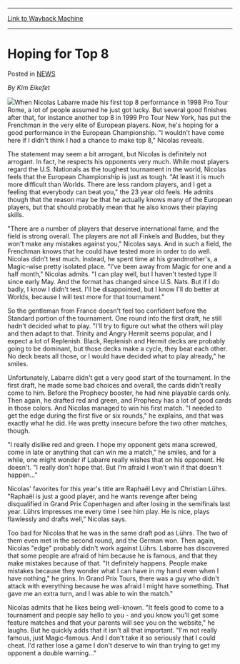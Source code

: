 
---
[Link to Wayback Machine](https://web.archive.org/web/20211204162126/https://magic.wizards.com/en/articles/archive/hoping-top-8-2000-01-01)

[_metadata_:description]:- "By Kim Eikefet When Nicolas Labarre made his first top 8 performance in 1998 Pro Tour Rome, a lot of people assumed he just got lucky. But several good finishes after that, for instance another top 8 in 1999 Pro Tour New York, has put the Frenchman in the very elite of European players. Now, he's hoping for a good performance in the European Championship. `I wouldn't have come"
[_metadata_:generator]:- "Drupal 7 (http://drupal.org)"
[_metadata_:node]:- "963241"
[_metadata_:publish_date]:- "2000-01-01"
[_metadata_:source]:- "div-main-content"
[_metadata_:title]:- "Hoping for Top 8"
[_metadata_:wayback_capture_timestamp]:- "2021-12-04 16:21:26"
[_metadata_:wayback_raw_url]:- "https://web.archive.org/web/20211204162126id_/https://magic.wizards.com/en/articles/archive/hoping-top-8-2000-01-01"
[_metadata_:wayback_url]:- "https://magic.wizards.com/en/articles/archive/hoping-top-8-2000-01-01"
---


Hoping for Top 8
================



 Posted in [NEWS](/en/articles)












*By Kim Eikefet*


![](https://media.magic.wizards.com/image_legacy_migration/sideboard/EURO00/Images/199.JPG)When Nicolas Labarre made his first top 8 performance in 1998 Pro Tour Rome, a lot of people assumed he just got lucky. But several good finishes after that, for instance another top 8 in 1999 Pro Tour New York, has put the Frenchman in the very elite of European players. Now, he's hoping for a good performance in the European Championship. "I wouldn't have come here if I didn't think I had a chance to make top 8," Nicolas reveals.


The statement may seem a bit arrogant, but Nicolas is definitely not arrogant. In fact, he respects his opponents very much. While most players regard the U.S. Nationals as the toughest tournament in the world, Nicolas feels that the European Championship is just as tough. "At least it is much more difficult than Worlds. There are less random players, and I get a feeling that everybody can beat you," the 23 year old feels. He admits though that the reason may be that he actually knows many of the European players, but that should probably mean that he also knows their playing skills.


"There are a number of players that deserve international fame, and the field is strong overall. The players are not all Finkels and Buddes, but they won't make any mistakes against you," Nicolas says. And in such a field, the Frenchman knows that he could have tested more in order to do well. Nicolas didn't test much. Instead, he spent time at his grandmother's, a Magic-wise pretty isolated place. "I've been away from Magic for one and a half month," Nicolas admits. "I can play well, but I haven't tested type II since early May. And the format has changed since U.S. Nats. But if I do badly, I know I didn't test. I'll be disappointed, but I know I'll do better at Worlds, because I will test more for that tournament."


So the gentleman from France doesn't feel too confident before the Standard portion of the tournament. One round into the first draft, he still hadn't decided what to play. "I'll try to figure out what the others will play and then adapt to that. Trinity and Angry Hermit seems popular, and I expect a lot of Replenish. Black, Replenish and Hermit decks are probably going to be dominant, but those decks make a cycle, they beat each other. No deck beats all those, or I would have decided what to play already," he smiles.


Unfortunately, Labarre didn't get a very good start of the tournament. In the first draft, he made some bad choices and overall, the cards didn't really come to him. Before the Prophecy booster, he had nine playable cards only. Then again, he drafted red and green, and Prophecy has a lot of good cards in those colors. And Nicolas managed to win his first match. "I needed to get the edge during the first five or six rounds," he explains, and that was exactly what he did. He was pretty insecure before the two other matches, though.


"I really dislike red and green. I hope my opponent gets mana screwed, come in late or anything that can win me a match," he smiles, and for a while, one might wonder if Labarre really wishes that on his opponent. He doesn't. "I really don't hope that. But I'm afraid I won't win if that doesn't happen..."


Nicolas' favorites for this year's title are Raphaël Levy and Christian Lührs. "Raphaël is just a good player, and he wants revenge after being disqualified in Grand Prix Copenhagen and after losing in the semifinals last year. Lührs impresses me every time I see him play. He is nice, plays flawlessly and drafts well," Nicolas says.


Too bad for Nicolas that he was in the same draft pod as Lührs. The two of them even met in the second round, and the German won. Then again, Nicolas "edge" probably didn't work against Lührs. Labarre has discovered that some people are afraid of him because he is famous, and that they make mistakes because of that. "It definitely happens. People make mistakes because they wonder what I can have in my hand even when I have nothing," he grins. In Grand Prix Tours, there was a guy who didn't attack with everything because he was afraid I might have something. That gave me an extra turn, and I was able to win the match."


Nicolas admits that he likes being well-known. "It feels good to come to a tournament and people say hello to you - and you know you'll get some feature matches and that your parents will see you on the website," he laughs. But he quickly adds that it isn't all that important. "I'm not really famous, just Magic-famous. And I don't take it so seriously that I could cheat. I'd rather lose a game I don't deserve to win than trying to get my opponent a double warning..."








